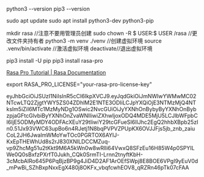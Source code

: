 python3 --version
pip3 --version


sudo apt update
sudo apt install python3-dev python3-pip


mkdir rasa  //注意不要用管理员创建   sudo chown -R $ USER:$ USER /rasa    //更改文件夹持有者
python3 -m venv ./venv    //创建虚拟环境
source .venv/bin/activate   //激活虚拟环境    deactivate//退出虚拟环境

pip3 install -U pip
pip3 install rasa-pro

[Rasa Pro Tutorial | Rasa Documentation](https://rasa.com/docs/pro/tutorial/)

export RASA_PRO_LICENSE="your-rasa-pro-license-key"

eyJhbGciOiJSUzI1NiIsInR5cCI6IkpXVCJ9.eyJqdGkiOiJmNWIwYWMwMC02NTcwLTQ2ZjgtYWY5ZS04ZDhlM2E1NTE3ODIiLCJpYXQiOjE3NTMzMjQ4NTksIm5iZiI6MTc1MzMyNDg1OSwic2NvcGUiOiJyYXNhOnBybyByYXNhOnBybzpjaGFtcGlvbiByYXNhOnZvaWNlIiwiZXhwIjoxODQ4MDE5MjU5LCJlbWFpbCI6IjE5ODMyMDY4ODFAcXEuY29tIiwiY29tcGFueSI6IlJhc2EgQ2hhbXBpb25zIn0.51Jx93VWC63upBo6n4RJetj1N8bqPVPVZPUpKX6OVJJFjs5jb_znb_zaiuCoL2JH6JwalmWMoYwTOc0PGRTOX6AYIJ-KxEpTHEWhUd8s2rJ830XNILDCCMZuq-vp9ZhcMg51u2tKkt9M6A5kWn0w8wRlli64VwxQ8SFzEu16H85W4p0SPYILWe0Q0sBxfzPXrfT0Jukh_CQk0SrmTI-Lrnn2tnyftKbH-3cMcbAIRo645P6PqBjzBP9g4JiD4D2AF1ArOEfSWpj8E8BOE6VPgI9yEuV0d_mPwBi_SZhBxpNxxEgX480j8OKFx_vbqfcwhEOV8_qRZRn46pTk07cFAA





